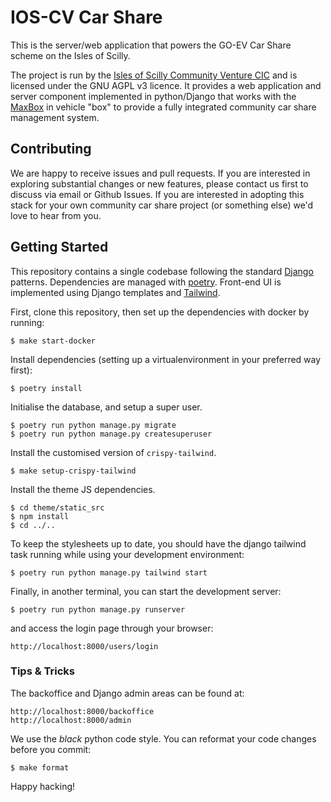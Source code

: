 IOS-CV Car Share
================

This is the server/web application that powers the GO-EV Car Share scheme on the Isles of Scilly.

The project is run by the [Isles of Scilly Community Venture CIC](https://www.ioscv.co.uk) and is
licensed under the GNU AGPL v3 licence. It provides a web application and server component implemented
in python/Django that works with the [MaxBox](https://github.com/ios-cv/maxbox) in vehicle "box" to
provide a fully integrated community car share management system.

## Contributing

We are happy to receive issues and pull requests. If you are interested in exploring substantial changes
or new features, please contact us first to discuss via email or Github Issues. If you are interested in
adopting this stack for your own community car share project (or something else) we'd love to hear from
you.

## Getting Started

This repository contains a single codebase following the standard 
[Django](https://www.djangoproject.com/) patterns. Dependencies are  managed with
[poetry](https://python-poetry.org/). Front-end UI is implemented using Django templates and
[Tailwind](https://tailwindcss.com/).

First, clone this repository, then set up the dependencies with docker by running:

    $ make start-docker

Install dependencies (setting up a virtualenvironment in your preferred way first):

    $ poetry install

Initialise the database, and setup a super user.

    $ poetry run python manage.py migrate
    $ poetry run python manage.py createsuperuser

Install the customised version of `crispy-tailwind`.

    $ make setup-crispy-tailwind

Install the theme JS dependencies.

    $ cd theme/static_src
    $ npm install
    $ cd ../..

To keep the stylesheets up to date, you should have the django tailwind task running while using your
development environment:

    $ poetry run python manage.py tailwind start

Finally, in another terminal, you can start the development server:

    $ poetry run python manage.py runserver

and access the login page through your browser:

    http://localhost:8000/users/login

### Tips & Tricks

The backoffice and Django admin areas can be found at:

    http://localhost:8000/backoffice
    http://localhost:8000/admin

We use the _black_ python code style. You can reformat your code changes before you commit:

    $ make format

Happy hacking!

